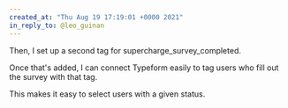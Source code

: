 ```yaml
---
created_at: "Thu Aug 19 17:19:01 +0000 2021"
in_reply_to: @leo_guinan
---
```


Then, I set up a second tag for supercharge_survey_completed.

Once that's added, I can connect Typeform easily to tag users who fill out the survey with that tag.

This makes it easy to select users with a given status.